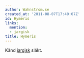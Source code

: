 ```yaml
---
author: Wahnstrom.se
created_at: '2011-08-07T17:40:07Z'
id: Hymeris
links:
  mention:
  - jargisk
title: Hymeris
---
```


Känd [jargisk] släkt.

  [jargisk]: jargisk